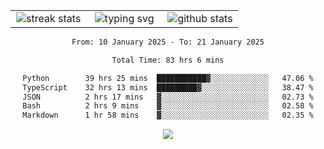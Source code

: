 <div align="center">
  <table style="border: none;" border="0" cellspacing="0" cellpadding="0">
    <tr>
      <td align="center" width="33%">
        <img src="https://github-readme-streak-stats.herokuapp.com/?user=kurtismassey&theme=tokyonight&hide_border=true" alt="streak stats" />
      </td>
      <td align="center" width="33%">
        <img src="https://readme-typing-svg.herokuapp.com/?font=Fira+Code&weight=600&size=15&duration=4000&pause=1000&color=00FF00&center=true&vCenter=true&random=false&width=150&lines=Hey%2C+I%27m+Kurtis!" alt="typing svg" />
      </td>
      <td align="center" width="33%">
        <img src="https://github-readme-stats.vercel.app/api?username=kurtismassey&show_icons=true&theme=tokyonight&hide_title=true" alt="github stats" />
      </td>
    </tr>
  </table>
</div>
<div align="center">

<!--START_SECTION:waka-->

```txt
From: 10 January 2025 - To: 21 January 2025

Total Time: 83 hrs 6 mins

Python        39 hrs 25 mins  ███████████▓░░░░░░░░░░░░░   47.06 %
TypeScript    32 hrs 13 mins  █████████▓░░░░░░░░░░░░░░░   38.47 %
JSON          2 hrs 17 mins   ▓░░░░░░░░░░░░░░░░░░░░░░░░   02.73 %
Bash          2 hrs 9 mins    ▓░░░░░░░░░░░░░░░░░░░░░░░░   02.58 %
Markdown      1 hr 58 mins    ▓░░░░░░░░░░░░░░░░░░░░░░░░   02.35 %
```

<!--END_SECTION:waka-->

  <img src="https://github-readme-activity-graph.vercel.app/graph?username=kurtismassey&theme=tokyo-night&hide_border=true&custom_title=Contribution%20Graph" />

</div>